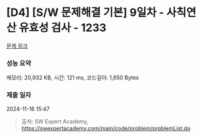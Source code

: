 # [D4] [S/W 문제해결 기본] 9일차 - 사칙연산 유효성 검사 - 1233 

[문제 링크](https://swexpertacademy.com/main/code/problem/problemDetail.do?contestProbId=AV141176AIwCFAYD) 

### 성능 요약

메모리: 20,932 KB, 시간: 121 ms, 코드길이: 1,650 Bytes

### 제출 일자

2024-11-16 15:47



> 출처: SW Expert Academy, https://swexpertacademy.com/main/code/problem/problemList.do